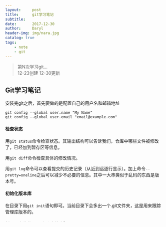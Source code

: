 ```yaml
---
layout:     post
title:      git学习笔记
subtitle:   
date:       2017-12-30
author:     Daryl
header-img: img/nara.jpg
catalog: true
tags:
    - note
    - git
---
```


> 第N次学习git...   
12-23创建 12-30更新

## Git学习笔记

安装完git之后，首先要做的是配置自己的用户名和邮箱地址
```
git config --global user.name "My Name"
git config --global user.email "email@example.com"
```
#### 检查状态

用`git status`命令检查状态。其输出结构可以告诉我们，仓库中哪些文件被修改了，已经加到暂存区等信息。

用`git diff`命令检查具体的修改情况。

用`git log`命令可以查看提交的历史记录（从近到远逐行显示）。加上命令`--pretty=oneline`之后可以减少不必要的信息。其中一大串类似于乱码的东西是版本号。

#### 初始化版本库

在目录下用`git init`语句即可。当前目录下会多出一个.git文件夹，这是用来跟踪管理库版本的。

#### 将一个文件放入git仓库中的步骤

```
git add readme.txt
git commit -m "add readme"
```
其中add是将文件添加到暂存区，commit则是提交。可以add多次，最后一起commit。commit的参数-m之后加的是本次提交说明，也可以不写，但为了可读性最好加上。

#### 版本回退

在git中，用HEAD表示当前版本。上一个版本用HEAD^表示，上上个版本用HEAD^^表示。前一百个版本可以用HEAD~100来表示。

要回退版本可以用命令`git reset --hard HEAD^`。这比奥斯回退到上一个版本。此外还可以用版本号来指定回退的版本（版本号一般只需写前几位，git会自动补全）。用指定版本好的方法，还可以回到回退前的版本。

但是如果用`git reset --hard HEAD^`回退到了上一个版本，但是又想回去，而此时已经没有版本号了，应该怎么办？可以用`git reflog`命令来看每一次git命令找到对应的版本号。

#### 了解暂存区、工作区、分支等概念

工作区就是整个文件夹。

隐藏目录.git不是工作区，而是git的版本库。里面存了很多东西，比如一个被称为stage的暂存区，git自动创建的第一个分支master，以及一个指向master分支的指针HEAD。

`git add`所做的是把文件添加到暂存区，而`git commit`做的是把暂存区中所有内容提交到当前分支。

`git diff`是工作区(wd)和暂存区(stage)的比较，而`git diff --cached`是暂存区(stage)和分支(master)的比较。

#### 撤销修改

撤销工作区的修改。`git checkout -- readme.txt` 可以让readme.txt会到最近一次 git add 或 git commit 时的状态。

撤销暂存区的修改。`git reset HEAD readme.txt`可以把暂存区的修改回退到工作区，相当于撤销所有的 git add。

如果提交到了版本库，使用版本回退即可( `git reset --hard HEAD^` )。

#### 删除文件

在工作区中把不要的文件删除后。如果是误删，则只需要撤销工作区的修改，用 git checkout 将版本库中的版本替换工作区中版本。

如果想把版本库中的文件也删掉，可以用`git rm man`将相应的文件删掉，然后再 git commit。

### 远程仓库

基本操作是建立ssh秘钥。然后可以在github上浪了。如果要建立私密仓库，可以用github的收费功能，也可以自己创建git服务器。

#### 添加远程库

~~To be continued... 【暂时不想写了~~
> 17.12.30 更新

首先在GitHub上创建一个新的repo

然后要把本地的库关联到远程库，使用命令 `git remote add origin git@github.com:dddddavy/newrepo.git` 当然也可以使用其他的server-name:path/repo-name.git

关联完之后需要把本地某分支的所有内容都推送到远程库，使用命令 `git push -u origin master`

此后每次本地提交后，如果要推送到远程库，就只需命令 `git push origin master`

#### 从远程库克隆

命令：`git clone git@github.com:dddddavy/newrepo.git`

### 分支管理

#### 创建和合并

查看分支信息 `git branch`  
创建dev分支 `git branch dev`  
切换到dev分支 `git checkout dev`  
以上两条可以合并成 `git checkout -b dev`

然后可以在dev分支上修改工作区 然后add和commit。修改完后再切换回master分支。此时，master分支中看不到任何dev中的修改。在master分支中使用命令 `git merge dev` 可以合并dev分支  
merge的时候也可以加上参数 `--no-ff` 这样在merge的时候就会生成新的commit

然后可以把dev分支删掉 `git branch -d dev`

#### 解决冲突

某些情况下，git无法执行快速合并,然后就有可能发生冲突。merge冲突之后,可以查看冲突的文件，git会用某种格式标记出不同的内容，我们只需要修改这部分即可。

修改完后，将冲突的文件add 再commit，就可以成功合并了。

合并完后，可以用git log查看合并情况:  
`git log --graph --pretty=oneline --abbrev-commit`

#### 临时存储

如果需要紧急创建一个新的分支，但是这个分支还没有提交，可以用 `git stash` 将现场保存起来，这是再看工作区是干净的。

要恢复这个现场，可以用`git stash apply`和`git stash drop`  
也可以合并成`git stash pop`

也可以用`git stash list`看stash内容  
然后`git stash pop stash@{0}`指定需要恢复的现场

---

### 自定义git

用 `git config` 可以设置git的其他配置 比如color.ui等

#### gitignore

可以在GitHub上找repo 还可以自己添加配置

在gitignore里面的文件不能被add

#### 配置别名

用`git config --global alias.xx "...."` 命令配置git别名

之前用的config配置都是针对整个用户的（加了--global参数）。如果不加，则只对当前repo起作用。  
当前repo的配置都在.git/config中。

当前用户的配置在~/gitconfig中






